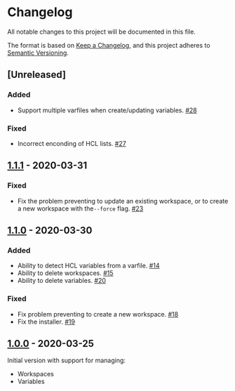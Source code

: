 # Changelog

All notable changes to this project will be documented in this file.

The format is based on [Keep a Changelog](https://keepachangelog.com/en/1.0.0/),
and this project adheres to [Semantic Versioning](https://semver.org/spec/v2.0.0.html).

## [Unreleased]

### Added

* Support multiple varfiles when create/updating variables. [#28]

### Fixed

* Incorrect enconding of HCL lists. [#27]

## [1.1.1] - 2020-03-31

### Fixed

* Fix the problem preventing to update an existing workspace, or to create a new
  workspace with the`--force` flag. [#23]

## [1.1.0] - 2020-03-30

### Added

* Ability to detect HCL variables from a varfile. [#14]
* Ability to delete workspaces. [#15]
* Ability to delete variables. [#20]

### Fixed

* Fix problem preventing to create a new workspace. [#18]
* Fix the installer. [#19]

## [1.0.0] - 2020-03-25

Initial version with support for managing:

* Workspaces
* Variables

[//]: # (Release links)
[1.0.0]: https://github.com/rgreinho/tfe-cli/releases/tag/1.0.0
[1.1.0]: https://github.com/rgreinho/tfe-cli/releases/tag/1.1.0
[1.1.1]: https://github.com/rgreinho/tfe-cli/releases/tag/1.1.1

[//]: # (Issue/PR links)
[#14]: https://github.com/rgreinho/tfe-cli/pull/14
[#15]: https://github.com/rgreinho/tfe-cli/pull/15
[#18]: https://github.com/rgreinho/tfe-cli/pull/18
[#19]: https://github.com/rgreinho/tfe-cli/pull/19
[#20]: https://github.com/rgreinho/tfe-cli/pull/20
[#23]: https://github.com/rgreinho/tfe-cli/pull/23
[#27]: https://github.com/rgreinho/tfe-cli/pull/27
[#28]: https://github.com/rgreinho/tfe-cli/pull/28
